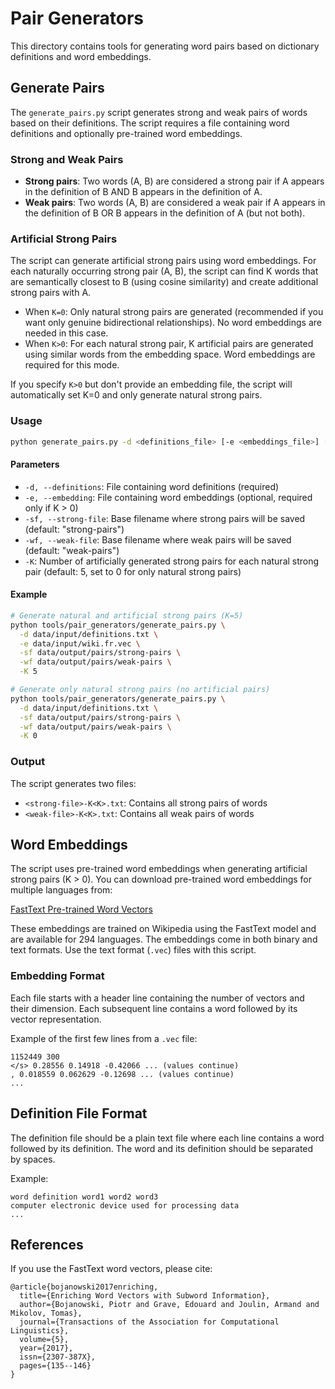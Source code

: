 # Pair Generators

This directory contains tools for generating word pairs based on dictionary definitions and word embeddings.

## Generate Pairs

The `generate_pairs.py` script generates strong and weak pairs of words based on their definitions. The script requires a file containing word definitions and optionally pre-trained word embeddings.

### Strong and Weak Pairs

- **Strong pairs**: Two words (A, B) are considered a strong pair if A appears in the definition of B AND B appears in the definition of A.
- **Weak pairs**: Two words (A, B) are considered a weak pair if A appears in the definition of B OR B appears in the definition of A (but not both).

### Artificial Strong Pairs

The script can generate artificial strong pairs using word embeddings. For each naturally occurring strong pair (A, B), the script can find K words that are semantically closest to B (using cosine similarity) and create additional strong pairs with A.

- When `K=0`: Only natural strong pairs are generated (recommended if you want only genuine bidirectional relationships). No word embeddings are needed in this case.
- When `K>0`: For each natural strong pair, K artificial pairs are generated using similar words from the embedding space. Word embeddings are required for this mode.

If you specify `K>0` but don't provide an embedding file, the script will automatically set K=0 and only generate natural strong pairs.

### Usage

```bash
python generate_pairs.py -d <definitions_file> [-e <embeddings_file>] [-sf <strong_file>] [-wf <weak_file>] [-K <num>]
```

#### Parameters

- `-d, --definitions`: File containing word definitions (required)
- `-e, --embedding`: File containing word embeddings (optional, required only if K > 0)
- `-sf, --strong-file`: Base filename where strong pairs will be saved (default: "strong-pairs")
- `-wf, --weak-file`: Base filename where weak pairs will be saved (default: "weak-pairs")
- `-K`: Number of artificially generated strong pairs for each natural strong pair (default: 5, set to 0 for only natural strong pairs)

#### Example

```bash
# Generate natural and artificial strong pairs (K=5)
python tools/pair_generators/generate_pairs.py \
  -d data/input/definitions.txt \
  -e data/input/wiki.fr.vec \
  -sf data/output/pairs/strong-pairs \
  -wf data/output/pairs/weak-pairs \
  -K 5

# Generate only natural strong pairs (no artificial pairs)
python tools/pair_generators/generate_pairs.py \
  -d data/input/definitions.txt \
  -sf data/output/pairs/strong-pairs \
  -wf data/output/pairs/weak-pairs \
  -K 0
```

### Output

The script generates two files:
- `<strong-file>-K<K>.txt`: Contains all strong pairs of words
- `<weak-file>-K<K>.txt`: Contains all weak pairs of words

## Word Embeddings

The script uses pre-trained word embeddings when generating artificial strong pairs (K > 0). You can download pre-trained word embeddings for multiple languages from:

[FastText Pre-trained Word Vectors](https://fasttext.cc/docs/en/pretrained-vectors.html)

These embeddings are trained on Wikipedia using the FastText model and are available for 294 languages. The embeddings come in both binary and text formats. Use the text format (`.vec`) files with this script.

### Embedding Format

Each file starts with a header line containing the number of vectors and their dimension. Each subsequent line contains a word followed by its vector representation.

Example of the first few lines from a `.vec` file:
```
1152449 300
</s> 0.28556 0.14918 -0.42066 ... (values continue)
, 0.018559 0.062629 -0.12698 ... (values continue)
...
```

## Definition File Format

The definition file should be a plain text file where each line contains a word followed by its definition. The word and its definition should be separated by spaces.

Example:
```
word definition word1 word2 word3
computer electronic device used for processing data
...
```

## References

If you use the FastText word vectors, please cite:
```
@article{bojanowski2017enriching,
  title={Enriching Word Vectors with Subword Information},
  author={Bojanowski, Piotr and Grave, Edouard and Joulin, Armand and Mikolov, Tomas},
  journal={Transactions of the Association for Computational Linguistics},
  volume={5},
  year={2017},
  issn={2307-387X},
  pages={135--146}
}
``` 